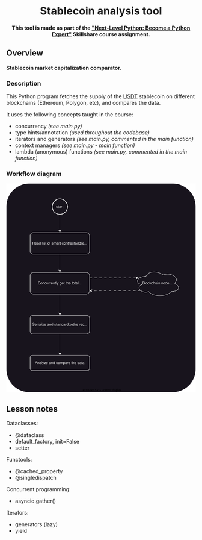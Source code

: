 <div align="center">
  <h1>Stablecoin analysis tool</h1>
  <p><b>This tool is made as part of the <a href="https://www.skillshare.com/en/classes/Next-Level-Python-Become-a-Python-Expert/1997963259?via=search-layout-grid">"Next-Level Python: Become a Python Expert"</a> Skillshare course assignment.</b></p>
</div>


## Overview

**Stablecoin market capitalization comparator.**


### Description

This Python program fetches the supply of the [USDT](https://coinmarketcap.com/currencies/tether/)
stablecoin on different blockchains (Ethereum, Polygon, etc), and compares the data.

It uses the following concepts taught in the course:

- concurrency *(see main.py)*
- type hints/annotation *(used throughout the codebase)*
- iterators and generators *(see main.py, commented in the main function)*
- context managers *(see main.py - main function)*
- lambda (anonymous) functions *(see main.py, commented in the main function)*


### Workflow diagram

![Workflow diagram](diagram.svg)


## Lesson notes

Dataclasses:

- @dataclass
- default_factory, init=False
- setter


Functools:

- @cached_property
- @singledispatch


Concurrent programming:

- asyncio.gather()


Iterators:

- generators (lazy)
- yield
